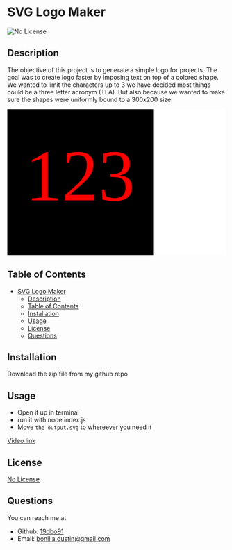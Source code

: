 # SVG Logo Maker

![No License](https://img.shields.io/badge/license-No%20License-green)

## Description

The objective of this project is to generate a simple logo for projects.
The goal was to create logo faster by imposing text on top of a colored shape.
We wanted to limit the characters up to 3 we have decided most things could be a three letter acronym (TLA).
But also because we wanted to make sure the shapes were uniformly bound to a 300x200 size

![current output](output.svg)

## Table of Contents

- [SVG Logo Maker](#svg-logo-maker)
  - [Description](#description)
  - [Table of Contents](#table-of-contents)
  - [Installation](#installation)
  - [Usage](#usage)
  - [License](#license)
  - [Questions](#questions)

## Installation

Download the zip file from my github repo

## Usage

- Open it up in terminal
- run it with node index.js
- Move ``the output.svg`` to whereever you need it

[Video link](https://drive.google.com/file/d/1M58eROMNVkfpWOD2fn5kNc3jWL1vafEd/view)

## License

[No License](https://choosealicense.com/no-permission/)


## Questions

You can reach me at
- Github: [19dbo91](https://github.com/19dbo91)
- Email: [bonilla.dustin@gmail.com](mailto:bonilla.dustin@gmail.com)
